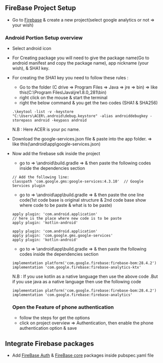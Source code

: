 ## FireBase Project Setup
- Go to [Firebase](https://firebase.google.com) & create a new project(select google analytics or not => your wish)

### Android Portion Setup overview
- Select android icon
- For Creating package you will need to give the package name(Go to android manifest and copy the package name), app nickname (your wish), & SHA1 key.
- For creating the SHA1 key you need to follow these rules :
  - Go to the folder (C drive => Program Files => Java => jre => bin) => like this(C:\Program Files\Java\jre1.8.0_281\bin)
  - right click on the mouse & start the terminal 
  - right the below command & you get the two codes (SHA1 & SHA256)
  ```
  .\keytool -list -v -keystore "C:\Users\ACER\.android\debug.keystore" -alias androiddebugkey -storepass android -keypass android
  ```
  N.B : Here ACER is your pc name.
- Download the google-services.json file & paste into the app folder. => like this(\android\app\google-services.json)
- Now add the firebase sdk inside the project
  - go to => \android\build.gradle => & then paste the following codes inside the dependencies section
  ```
  // Add the following line:
  classpath 'com.google.gms:google-services:4.3.10'  // Google Services plugin
  ```
  - go to => \android\app\build.gradle => & then paste the one line code(1st code base is original structure & 2nd code base show where code to be paste & what is to be paste)
  ```
  apply plugin: 'com.android.application'
  // here is the place where new code is to be paste
  apply plugin: 'kotlin-android'
  ```
  ```
  apply plugin: 'com.android.application'
  apply plugin: 'com.google.gms.google-services'
  apply plugin: 'kotlin-android'
  ```
  - go to => \android\app\build.gradle => & then paste the following codes inside the dependencies section
  ```
  implementation platform('com.google.firebase:firebase-bom:28.4.2')
  implementation 'com.google.firebase:firebase-analytics-ktx'
  ```
  N.B : If you use kotlin as a native language then use the above code .But if you use java as a native language then use the following code
  ```
  implementation platform('com.google.firebase:firebase-bom:28.4.2')
  implementation 'com.google.firebase:firebase-analytics'
  ```
  
  ### Open the Feature of phone authentication
  - follow the steps for get the options
  - click on project overview => Authentication, then enable the phone authentication option & save

## Integrate Firebase packages
- Add [FireBase Auth](https://pub.dev/packages/firebase_auth) & [FireBase core](https://pub.dev/packages/firebase_core) packages inside pubspec.yaml file

